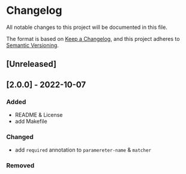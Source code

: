 # Changelog

All notable changes to this project will be documented in this file.

The format is based on [Keep a Changelog](https://keepachangelog.com/en/1.0.0/),
and this project adheres to [Semantic Versioning](https://semver.org/spec/v2.0.0.html).

## [Unreleased]

## [2.0.0] - 2022-10-07

### Added

- README & License
- add Makefile

### Changed

- add `required` annotation to `paramereter-name` & `matcher`

### Removed
